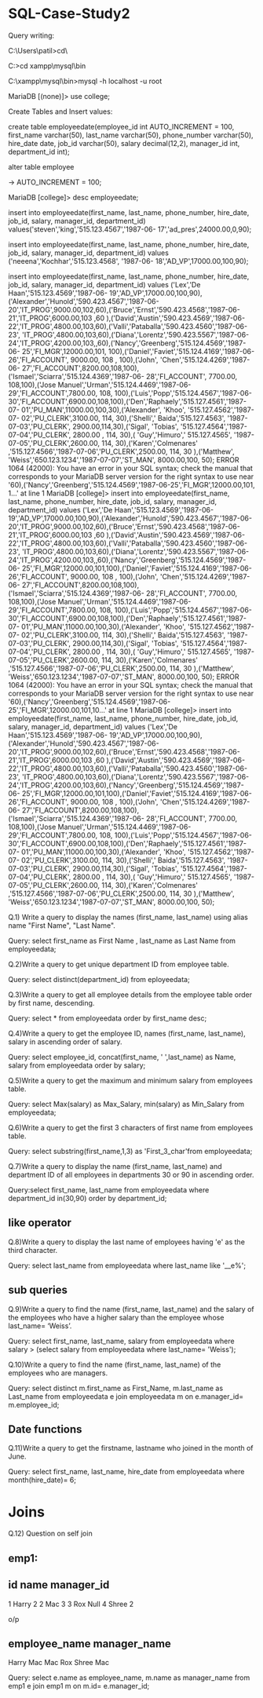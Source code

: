 # SQL-Case-Study2


Query writing:


C:\Users\patil>cd\

C:\>cd xampp\mysql\bin

C:\xampp\mysql\bin>mysql -h localhost -u root

MariaDB [(none)]> use college;


Create Tables and Insert values:

create table employeedate(employee_id int AUTO_INCREMENT = 100, first_name
varchar(50), last_name varchar(50), phone_number varchar(50), hire_date date, job_id
varchar(50), salary decimal(12,2), manager_id int, department_id int);

alter table employee

-> AUTO_INCREMENT = 100;

MariaDB [college]> desc employeedate;

insert into employeedate(first_name, last_name, phone_number, hire_date, job_id, salary, manager_id, department_id) values('steven','king','515.123.4567','1987-06- 17','ad_pres',24000.00,0,90);

insert into employeedate(first_name, last_name, phone_number, hire_date, job_id, salary, manager_id, department_id) values ('neeena','Kochhar','515.123.4568', '1987-06- 18','AD_VP',17000.00,100,90);

insert into employeedate(first_name, last_name, phone_number, hire_date, job_id, salary, manager_id, department_id) values ('Lex','De Haan','515.123.4569','1987-06- 19','AD_VP',17000.00,100,90),('Alexander','Hunold','590.423.4567','1987-06- 20','IT_PROG',9000.00,102,60),('Bruce','Ernst','590.423.4568','1987-06- 21','IT_PROG',6000.00,103 ,60 ),('David','Austin','590.423.4569','1987-06- 22','IT_PROG',4800.00,103,60),('Valli','Pataballa','590.423.4560','1987-06-23',
'IT_PROG',4800.00,103,60),('Diana','Lorentz','590.423.5567','1987-06- 24','IT_PROG',4200.00,103,,60),('Nancy','Greenberg','515.124.4569','1987-06- 25','FI_MGR',12000.00,101, 100),('Daniel','Faviet','515.124.4169','1987-06-26','FI_ACCOUNT', 9000.00, 108 , 100),('John', 'Chen','515.124.4269','1987-06- 27','FI_ACCOUNT',8200.00,108,100),('Ismael','Sciarra','515.124.4369','1987-06- 28','FI_ACCOUNT', 7700.00, 108,100),('Jose Manuel','Urman','515.124.4469','1987-06- 29','FI_ACCOUNT',7800.00, 108, 100),('Luis','Popp','515.124.4567','1987-06- 30','FI_ACCOUNT',6900.00,108,100),('Den','Raphaely','515.127.4561','1987-07- 01','PU_MAN',11000.00,100,30),('Alexander', 'Khoo', '515.127.4562','1987-07-
02','PU_CLERK',3100.00, 114, 30),('Shelli',' Baida','515.127.4563', '1987-07-03','PU_CLERK', 2900.00,114,30),('Sigal', 'Tobias', '515.127.4564','1987-07-04','PU_CLERK', 2800.00 , 114, 30),( 'Guy','Himuro',' 515.127.4565', '1987-07-05','PU_CLERK',2600.00, 114, 30),('Karen','Colmenares' ,'515.127.4566','1987-07-06','PU_CLERK',2500.00, 114, 30 ),('Matthew', 'Weiss','650.123.1234','1987-07-07','ST_MAN', 8000.00,100, 50);
ERROR 1064 (42000): You have an error in your SQL syntax; check the manual that
corresponds to your MariaDB server version for the right syntax to use near
'60),('Nancy','Greenberg','515.124.4569','1987-06-25','FI_MGR',12000.00,101, 1...' at line 1
MariaDB [college]> insert into employeedate(first_name, last_name, phone_number, hire_date, job_id, salary, manager_id, department_id) values ('Lex','De
Haan','515.123.4569','1987-06- 19','AD_VP',17000.00,100,90),('Alexander','Hunold','590.423.4567','1987-06- 20','IT_PROG',9000.00,102,60),('Bruce','Ernst','590.423.4568','1987-06- 21','IT_PROG',6000.00,103 ,60 ),('David','Austin','590.423.4569','1987-06- 22','IT_PROG',4800.00,103,60),('Valli','Pataballa','590.423.4560','1987-06-23',
'IT_PROG',4800.00,103,60),('Diana','Lorentz','590.423.5567','1987-06- 24','IT_PROG',4200.00,103,,60),('Nancy','Greenberg','515.124.4569','1987-06- 25','FI_MGR',12000.00,101,100),('Daniel','Faviet','515.124.4169','1987-06-26','FI_ACCOUNT', 9000.00, 108 , 100),('John', 'Chen','515.124.4269','1987-06- 27','FI_ACCOUNT',8200.00,108,100),('Ismael','Sciarra','515.124.4369','1987-06- 28','FI_ACCOUNT', 7700.00, 108,100),('Jose Manuel','Urman','515.124.4469','1987-06- 29','FI_ACCOUNT',7800.00, 108, 100),('Luis','Popp','515.124.4567','1987-06- 30','FI_ACCOUNT',6900.00,108,100),('Den','Raphaely','515.127.4561','1987-07- 01','PU_MAN',11000.00,100,30),('Alexander', 'Khoo', '515.127.4562','1987-07- 02','PU_CLERK',3100.00, 114, 30),('Shelli',' Baida','515.127.4563', '1987-07-03','PU_CLERK', 2900.00,114,30),('Sigal', 'Tobias', '515.127.4564','1987-07-04','PU_CLERK', 2800.00 , 114, 30),( 'Guy','Himuro',' 515.127.4565', '1987-07-05','PU_CLERK',2600.00, 114, 30),('Karen','Colmenares' ,'515.127.4566','1987-07-06','PU_CLERK',2500.00, 114, 30 ),('Matthew', 'Weiss','650.123.1234','1987-07-07','ST_MAN', 8000.00,100, 50);
ERROR 1064 (42000): You have an error in your SQL syntax; check the manual that
corresponds to your MariaDB server version for the right syntax to use near
'60),('Nancy','Greenberg','515.124.4569','1987-06-25','FI_MGR',12000.00,101,10...' at line 1
MariaDB [college]> insert into employeedate(first_name, last_name, phone_number, hire_date, job_id, salary, manager_id, department_id) values ('Lex','De
Haan','515.123.4569','1987-06- 19','AD_VP',17000.00,100,90),('Alexander','Hunold','590.423.4567','1987-06- 20','IT_PROG',9000.00,102,60),('Bruce','Ernst','590.423.4568','1987-06- 21','IT_PROG',6000.00,103 ,60 ),('David','Austin','590.423.4569','1987-06- 22','IT_PROG',4800.00,103,60),('Valli','Pataballa','590.423.4560','1987-06-23',
'IT_PROG',4800.00,103,60),('Diana','Lorentz','590.423.5567','1987-06- 24','IT_PROG',4200.00,103,60),('Nancy','Greenberg','515.124.4569','1987-06- 25','FI_MGR',12000.00,101,100),('Daniel','Faviet','515.124.4169','1987-06-26','FI_ACCOUNT', 9000.00, 108 , 100),('John', 'Chen','515.124.4269','1987-06- 27','FI_ACCOUNT',8200.00,108,100),('Ismael','Sciarra','515.124.4369','1987-06- 28','FI_ACCOUNT', 7700.00, 108,100),('Jose Manuel','Urman','515.124.4469','1987-06- 29','FI_ACCOUNT',7800.00, 108, 100),('Luis','Popp','515.124.4567','1987-06- 30','FI_ACCOUNT',6900.00,108,100),('Den','Raphaely','515.127.4561','1987-07- 01','PU_MAN',11000.00,100,30),('Alexander', 'Khoo', '515.127.4562','1987-07- 02','PU_CLERK',3100.00, 114, 30),('Shelli',' Baida','515.127.4563', '1987-07-03','PU_CLERK', 2900.00,114,30),('Sigal', 'Tobias', '515.127.4564','1987-07-04','PU_CLERK', 2800.00 , 114, 30),( 'Guy','Himuro',' 515.127.4565', '1987-07-05','PU_CLERK',2600.00, 114,
30),('Karen','Colmenares' ,'515.127.4566','1987-07-06','PU_CLERK',2500.00, 114, 30 ),('Matthew', 'Weiss','650.123.1234','1987-07-07','ST_MAN', 8000.00,100, 50);


Q.1) Write a query to display the names (first_name, last_name) using alias name "First
Name", "Last Name".

Query: select first_name as First Name , last_name as Last Name from employeedata;

Q.2)Write a query to get unique department ID from employee table.

Query: select distinct(department_id) from eployeedata;

Q.3)Write a query to get all employee details from the employee table order by first name, descending.

Query: select * from employeedata order by first_name desc;

Q.4)Write a query to get the employee ID, names (first_name, last_name), salary in
ascending order of salary.

Query: select employee_id, concat(first_name, ' ',last_name) as Name, salary from employeedata order by salary;

Q.5)Write a query to get the maximum and minimum salary from employees table.

Query: select Max(salary) as Max_Salary, min(salary) as Min_Salary from employeedata;

Q.6)Write a query to get the first 3 characters of first name from employees table.

Query: select substring(first_name,1,3) as 'First_3_char'from employeedata;

Q.7)Write a query to display the name (first_name, last_name) and department ID of all
employees in departments 30 or 90 in ascending order.

Query:select first_name, last_name from employeedata where department_id in(30,90) order by department_id;


like operator
------------- 
Q.8)Write a query to display the last name of employees having 'e' as the third character.

Query: select last_name from employeedata where last_name like '__e%';


sub queries
----------- 
Q.9)Write a query to find the name (first_name, last_name) and the salary of the employees
who have a higher salary than the employee whose last_name= ‘Weiss’.

Query: select first_name, last_name, salary from employeedata where salary > (select salary from employeedata where last_name= 'Weiss');

Q.10)Write a query to find the name (first_name, last_name) of the employees who are
managers.

Query: select distinct m.first_name as First_Name, m.last_name as Last_name from employeedata e join employeedata m on e.manager_id= m.employee_id;



Date functions
---------------- 
Q.11)Write a query to get the firstname, lastname who joined in the month of June.

Query: select first_name, last_name, hire_date from employeedata where month(hire_date)= 6;


Joins 
===== 
Q.12) Question on self join

emp1: 
-----
id  name  manager_id
---------------------------
1  Harry   2
2  Mac     3
3  Rox     Null
4  Shree   2

o/p

employee_name manager_name
------------------------------
Harry        Mac
Mac          Rox
Shree        Mac

Query: select e.name as employee_name, m.name as manager_name from emp1 e join emp1 m on m.id= e.manager_id;


